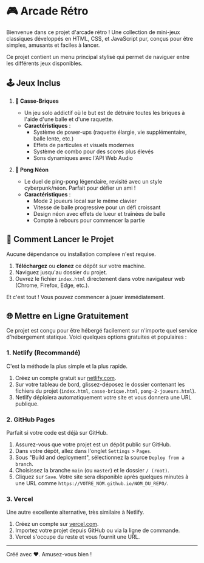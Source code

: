 # 🎮 Arcade Rétro

Bienvenue dans ce projet d'arcade rétro ! Une collection de mini-jeux classiques développés en HTML, CSS, et JavaScript pur, conçus pour être simples, amusants et faciles à lancer.

Ce projet contient un menu principal stylisé qui permet de naviguer entre les différents jeux disponibles.

## 🕹️ Jeux Inclus

1.  **🧱 Casse-Briques**

    - Un jeu solo addictif où le but est de détruire toutes les briques à l'aide d'une balle et d'une raquette.
    - **Caractéristiques** :
      - Système de power-ups (raquette élargie, vie supplémentaire, balle lente, etc.)
      - Effets de particules et visuels modernes
      - Système de combo pour des scores plus élevés
      - Sons dynamiques avec l'API Web Audio

2.  **🏓 Pong Néon**
    - Le duel de ping-pong légendaire, revisité avec un style cyberpunk/néon. Parfait pour défier un ami !
    - **Caractéristiques** :
      - Mode 2 joueurs local sur le même clavier
      - Vitesse de balle progressive pour un défi croissant
      - Design néon avec effets de lueur et traînées de balle
      - Compte à rebours pour commencer la partie

## 🚀 Comment Lancer le Projet

Aucune dépendance ou installation complexe n'est requise.

1.  **Téléchargez** ou **clonez** ce dépôt sur votre machine.
2.  Naviguez jusqu'au dossier du projet.
3.  Ouvrez le fichier `index.html` directement dans votre navigateur web (Chrome, Firefox, Edge, etc.).

Et c'est tout ! Vous pouvez commencer à jouer immédiatement.

## 🌐 Mettre en Ligne Gratuitement

Ce projet est conçu pour être hébergé facilement sur n'importe quel service d'hébergement statique. Voici quelques options gratuites et populaires :

### 1. Netlify (Recommandé)

C'est la méthode la plus simple et la plus rapide.

1.  Créez un compte gratuit sur [netlify.com](https://netlify.com).
2.  Sur votre tableau de bord, glissez-déposez le dossier contenant les fichiers du projet (`index.html`, `casse-brique.html`, `pong-2-joueurs.html`).
3.  Netlify déploiera automatiquement votre site et vous donnera une URL publique.

### 2. GitHub Pages

Parfait si votre code est déjà sur GitHub.

1.  Assurez-vous que votre projet est un dépôt public sur GitHub.
2.  Dans votre dépôt, allez dans l'onglet `Settings` > `Pages`.
3.  Sous "Build and deployment", sélectionnez la source `Deploy from a branch`.
4.  Choisissez la branche `main` (ou `master`) et le dossier `/ (root)`.
5.  Cliquez sur `Save`. Votre site sera disponible après quelques minutes à une URL comme `https://VOTRE_NOM.github.io/NOM_DU_REPO/`.

### 3. Vercel

Une autre excellente alternative, très similaire à Netlify.

1.  Créez un compte sur [vercel.com](https://vercel.com).
2.  Importez votre projet depuis GitHub ou via la ligne de commande.
3.  Vercel s'occupe du reste et vous fournit une URL.

---

Créé avec ❤️. Amusez-vous bien !

